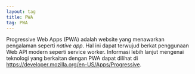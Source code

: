 ```yaml
---
layout: tag
title: PWA
tag: PWA
---
```


Progressive Web Apps (PWA) adalah website yang menawarkan pengalaman seperti *native app*.  Hal ini dapat terwujud berkat penggunaan Web API modern seperti service worker.  Informasi lebih lanjut mengenai teknologi yang berkaitan dengan PWA dapat dilihat di <https://developer.mozilla.org/en-US/Apps/Progressive>.